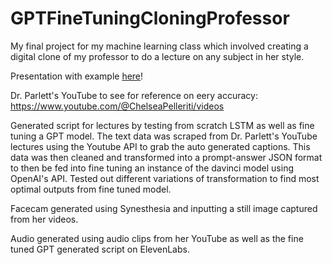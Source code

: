 # GPTFineTuningCloningProfessor
My final project for my machine learning class which involved creating a digital clone of my professor to do a lecture on any subject in her style.

Presentation with example [here](https://www.canva.com/design/DAFwDr9fkmY/Pwx2M4g0UaEKbCcZ7bBhCw/view?utm_content=DAFwDr9fkmY&utm_campaign=designshare&utm_medium=link2&utm_source=uniquelinks&utlId=haaa8789343)!

Dr. Parlett's YouTube to see for reference on eery accuracy: https://www.youtube.com/@ChelseaPelleriti/videos

Generated script for lectures by testing from scratch LSTM as well as fine tuning a GPT model. The text data was scraped from Dr. Parlett's YouTube lectures using the Youtube API to grab the auto generated captions. This data was then cleaned and transformed into a prompt-answer JSON format to then be fed into fine tuning an instance of the davinci model using OpenAI's API. Tested out different variations of transformation to find most optimal outputs from fine tuned model.

Facecam generated using Synesthesia and inputting a still image captured from her videos.

Audio generated using audio clips from her YouTube as well as the fine tuned GPT generated script on ElevenLabs.

